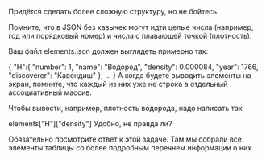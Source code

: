 Придётся сделать более сложную структуру, но не бойтесь.

Помните, что в JSON без кавычек могут идти целые числа (например, год или порядковый номер) и числа с плавающей точкой (плотность).

Ваш файл elements.json должен выглядеть примерно так:

{
"H":{
"number": 1,
"name": "Водород",
"density": 0.000084,
"year": 1766,
"discoverer": "Кавендиш"
},
...
}
А когда будете выводить элементы на экран, помните, что каждый из них уже не строка а отдельный ассоциативный массив.

Чтобы вывести, например, плотность водорода, надо написать так

elements["H"]["density"]
Удобно, не правда ли?

Обязательно посмотрите ответ к этой задаче. Там мы собрали все элементы таблицы со более подробным перечнем информации о них.